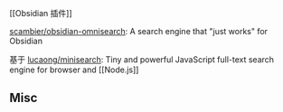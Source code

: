 

[[Obsidian 插件]]

[scambier/obsidian-omnisearch](https://github.com/scambier/obsidian-omnisearch): A search engine that "just works" for Obsidian



基于 [lucaong/minisearch](https://github.com/lucaong/minisearch): Tiny and powerful JavaScript full-text search engine for browser and [[Node.js]]



## Misc


